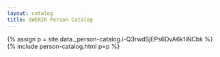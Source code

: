 ```yaml
---
layout: catalog
title: SWERIK Person Catalog
---
```

{% assign p = site.data._person-catalog.i-Q3rwdSjEPs6DvA6k1iNCbk %}
{% include person-catalog.html p=p %}

